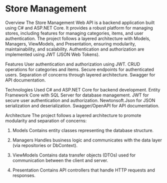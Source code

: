 # Store Management

Overview
The Store Management Web API is a backend application built using C# and ASP.NET Core. It provides a robust platform for managing stores, including features for managing categories, items, and user authentication. The project follows a layered architecture with Models, Managers, ViewModels, and Presentation, ensuring modularity, maintainability, and scalability. Authentication and authorization are implemented using JWT (JSON Web Tokens).

Features
User authentication and authorization using JWT.
CRUD operations for categories and items.
Secure endpoints for authenticated users.
Separation of concerns through layered architecture.
Swagger for API documentation.

Technologies Used
C# and ASP.NET Core for backend development.
Entity Framework Core with SQL Server for database management.
JWT for secure user authentication and authorization.
Newtonsoft.Json for JSON serialization and deserialization.
Swagger/OpenAPI for API documentation.

Architecture
The project follows a layered architecture to promote modularity and separation of concerns:

1. Models
Contains entity classes representing the database structure.


2. Managers
Handles business logic and communicates with the data layer (via repositories or DbContext).


3. ViewModels
Contains data transfer objects (DTOs) used for communication between the client and server.


5. Presentation
Contains API controllers that handle HTTP requests and responses.


